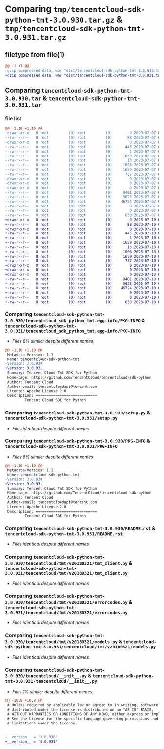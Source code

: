 # Comparing `tmp/tencentcloud-sdk-python-tmt-3.0.930.tar.gz` & `tmp/tencentcloud-sdk-python-tmt-3.0.931.tar.gz`

## filetype from file(1)

```diff
@@ -1 +1 @@
-gzip compressed data, was "dist/tencentcloud-sdk-python-tmt-3.0.930.tar", last modified: Fri Jul  7 00:35:11 2023, max compression
+gzip compressed data, was "dist/tencentcloud-sdk-python-tmt-3.0.931.tar", last modified: Mon Jul 10 00:55:16 2023, max compression
```

## Comparing `tencentcloud-sdk-python-tmt-3.0.930.tar` & `tencentcloud-sdk-python-tmt-3.0.931.tar`

### file list

```diff
@@ -1,19 +1,19 @@
-drwxr-xr-x   0 root         (0) root         (0)        0 2023-07-07 00:35:11.000000 tencentcloud-sdk-python-tmt-3.0.930/
--rw-r--r--   0 root         (0) root         (0)       88 2023-07-07 00:35:11.000000 tencentcloud-sdk-python-tmt-3.0.930/setup.cfg
-drwxr-xr-x   0 root         (0) root         (0)        0 2023-07-07 00:35:11.000000 tencentcloud-sdk-python-tmt-3.0.930/tencentcloud_sdk_python_tmt.egg-info/
--rw-r--r--   0 root         (0) root         (0)      445 2023-07-07 00:35:11.000000 tencentcloud-sdk-python-tmt-3.0.930/tencentcloud_sdk_python_tmt.egg-info/SOURCES.txt
--rw-r--r--   0 root         (0) root         (0)        1 2023-07-07 00:35:11.000000 tencentcloud-sdk-python-tmt-3.0.930/tencentcloud_sdk_python_tmt.egg-info/dependency_links.txt
--rw-r--r--   0 root         (0) root         (0)     1659 2023-07-07 00:35:11.000000 tencentcloud-sdk-python-tmt-3.0.930/tencentcloud_sdk_python_tmt.egg-info/PKG-INFO
--rw-r--r--   0 root         (0) root         (0)       13 2023-07-07 00:35:11.000000 tencentcloud-sdk-python-tmt-3.0.930/tencentcloud_sdk_python_tmt.egg-info/top_level.txt
--rw-r--r--   0 root         (0) root         (0)     1006 2023-07-07 00:35:11.000000 tencentcloud-sdk-python-tmt-3.0.930/setup.py
--rw-r--r--   0 root         (0) root         (0)     1659 2023-07-07 00:35:11.000000 tencentcloud-sdk-python-tmt-3.0.930/PKG-INFO
--rw-r--r--   0 root         (0) root         (0)      737 2023-07-07 00:35:11.000000 tencentcloud-sdk-python-tmt-3.0.930/README.rst
-drwxr-xr-x   0 root         (0) root         (0)        0 2023-07-07 00:35:11.000000 tencentcloud-sdk-python-tmt-3.0.930/tencentcloud/
-drwxr-xr-x   0 root         (0) root         (0)        0 2023-07-07 00:35:11.000000 tencentcloud-sdk-python-tmt-3.0.930/tencentcloud/tmt/
-drwxr-xr-x   0 root         (0) root         (0)        0 2023-07-07 00:35:11.000000 tencentcloud-sdk-python-tmt-3.0.930/tencentcloud/tmt/v20180321/
--rw-r--r--   0 root         (0) root         (0)     9401 2023-07-07 00:35:11.000000 tencentcloud-sdk-python-tmt-3.0.930/tencentcloud/tmt/v20180321/tmt_client.py
--rw-r--r--   0 root         (0) root         (0)     3623 2023-07-07 00:35:11.000000 tencentcloud-sdk-python-tmt-3.0.930/tencentcloud/tmt/v20180321/errorcodes.py
--rw-r--r--   0 root         (0) root         (0)    46724 2023-07-07 00:35:11.000000 tencentcloud-sdk-python-tmt-3.0.930/tencentcloud/tmt/v20180321/models.py
--rw-r--r--   0 root         (0) root         (0)        0 2023-07-07 00:35:11.000000 tencentcloud-sdk-python-tmt-3.0.930/tencentcloud/tmt/v20180321/__init__.py
--rw-r--r--   0 root         (0) root         (0)        0 2023-07-07 00:35:11.000000 tencentcloud-sdk-python-tmt-3.0.930/tencentcloud/tmt/__init__.py
--rw-r--r--   0 root         (0) root         (0)      630 2023-07-07 00:35:11.000000 tencentcloud-sdk-python-tmt-3.0.930/tencentcloud/__init__.py
+drwxr-xr-x   0 root         (0) root         (0)        0 2023-07-10 00:55:16.000000 tencentcloud-sdk-python-tmt-3.0.931/
+-rw-r--r--   0 root         (0) root         (0)       88 2023-07-10 00:55:16.000000 tencentcloud-sdk-python-tmt-3.0.931/setup.cfg
+drwxr-xr-x   0 root         (0) root         (0)        0 2023-07-10 00:55:16.000000 tencentcloud-sdk-python-tmt-3.0.931/tencentcloud_sdk_python_tmt.egg-info/
+-rw-r--r--   0 root         (0) root         (0)      445 2023-07-10 00:55:16.000000 tencentcloud-sdk-python-tmt-3.0.931/tencentcloud_sdk_python_tmt.egg-info/SOURCES.txt
+-rw-r--r--   0 root         (0) root         (0)        1 2023-07-10 00:55:16.000000 tencentcloud-sdk-python-tmt-3.0.931/tencentcloud_sdk_python_tmt.egg-info/dependency_links.txt
+-rw-r--r--   0 root         (0) root         (0)     1659 2023-07-10 00:55:16.000000 tencentcloud-sdk-python-tmt-3.0.931/tencentcloud_sdk_python_tmt.egg-info/PKG-INFO
+-rw-r--r--   0 root         (0) root         (0)       13 2023-07-10 00:55:16.000000 tencentcloud-sdk-python-tmt-3.0.931/tencentcloud_sdk_python_tmt.egg-info/top_level.txt
+-rw-r--r--   0 root         (0) root         (0)     1006 2023-07-10 00:55:16.000000 tencentcloud-sdk-python-tmt-3.0.931/setup.py
+-rw-r--r--   0 root         (0) root         (0)     1659 2023-07-10 00:55:16.000000 tencentcloud-sdk-python-tmt-3.0.931/PKG-INFO
+-rw-r--r--   0 root         (0) root         (0)      737 2023-07-10 00:55:16.000000 tencentcloud-sdk-python-tmt-3.0.931/README.rst
+drwxr-xr-x   0 root         (0) root         (0)        0 2023-07-10 00:55:16.000000 tencentcloud-sdk-python-tmt-3.0.931/tencentcloud/
+drwxr-xr-x   0 root         (0) root         (0)        0 2023-07-10 00:55:16.000000 tencentcloud-sdk-python-tmt-3.0.931/tencentcloud/tmt/
+drwxr-xr-x   0 root         (0) root         (0)        0 2023-07-10 00:55:16.000000 tencentcloud-sdk-python-tmt-3.0.931/tencentcloud/tmt/v20180321/
+-rw-r--r--   0 root         (0) root         (0)     9401 2023-07-10 00:55:16.000000 tencentcloud-sdk-python-tmt-3.0.931/tencentcloud/tmt/v20180321/tmt_client.py
+-rw-r--r--   0 root         (0) root         (0)     3623 2023-07-10 00:55:16.000000 tencentcloud-sdk-python-tmt-3.0.931/tencentcloud/tmt/v20180321/errorcodes.py
+-rw-r--r--   0 root         (0) root         (0)    46724 2023-07-10 00:55:16.000000 tencentcloud-sdk-python-tmt-3.0.931/tencentcloud/tmt/v20180321/models.py
+-rw-r--r--   0 root         (0) root         (0)        0 2023-07-10 00:55:16.000000 tencentcloud-sdk-python-tmt-3.0.931/tencentcloud/tmt/v20180321/__init__.py
+-rw-r--r--   0 root         (0) root         (0)        0 2023-07-10 00:55:16.000000 tencentcloud-sdk-python-tmt-3.0.931/tencentcloud/tmt/__init__.py
+-rw-r--r--   0 root         (0) root         (0)      630 2023-07-10 00:55:16.000000 tencentcloud-sdk-python-tmt-3.0.931/tencentcloud/__init__.py
```

### Comparing `tencentcloud-sdk-python-tmt-3.0.930/tencentcloud_sdk_python_tmt.egg-info/PKG-INFO` & `tencentcloud-sdk-python-tmt-3.0.931/tencentcloud_sdk_python_tmt.egg-info/PKG-INFO`

 * *Files 8% similar despite different names*

```diff
@@ -1,10 +1,10 @@
 Metadata-Version: 1.1
 Name: tencentcloud-sdk-python-tmt
-Version: 3.0.930
+Version: 3.0.931
 Summary: Tencent Cloud Tmt SDK for Python
 Home-page: https://github.com/TencentCloud/tencentcloud-sdk-python
 Author: Tencent Cloud
 Author-email: tencentcloudapi@tencent.com
 License: Apache License 2.0
 Description: ============================
         Tencent Cloud SDK for Python
```

### Comparing `tencentcloud-sdk-python-tmt-3.0.930/setup.py` & `tencentcloud-sdk-python-tmt-3.0.931/setup.py`

 * *Files identical despite different names*

### Comparing `tencentcloud-sdk-python-tmt-3.0.930/PKG-INFO` & `tencentcloud-sdk-python-tmt-3.0.931/PKG-INFO`

 * *Files 8% similar despite different names*

```diff
@@ -1,10 +1,10 @@
 Metadata-Version: 1.1
 Name: tencentcloud-sdk-python-tmt
-Version: 3.0.930
+Version: 3.0.931
 Summary: Tencent Cloud Tmt SDK for Python
 Home-page: https://github.com/TencentCloud/tencentcloud-sdk-python
 Author: Tencent Cloud
 Author-email: tencentcloudapi@tencent.com
 License: Apache License 2.0
 Description: ============================
         Tencent Cloud SDK for Python
```

### Comparing `tencentcloud-sdk-python-tmt-3.0.930/README.rst` & `tencentcloud-sdk-python-tmt-3.0.931/README.rst`

 * *Files identical despite different names*

### Comparing `tencentcloud-sdk-python-tmt-3.0.930/tencentcloud/tmt/v20180321/tmt_client.py` & `tencentcloud-sdk-python-tmt-3.0.931/tencentcloud/tmt/v20180321/tmt_client.py`

 * *Files identical despite different names*

### Comparing `tencentcloud-sdk-python-tmt-3.0.930/tencentcloud/tmt/v20180321/errorcodes.py` & `tencentcloud-sdk-python-tmt-3.0.931/tencentcloud/tmt/v20180321/errorcodes.py`

 * *Files identical despite different names*

### Comparing `tencentcloud-sdk-python-tmt-3.0.930/tencentcloud/tmt/v20180321/models.py` & `tencentcloud-sdk-python-tmt-3.0.931/tencentcloud/tmt/v20180321/models.py`

 * *Files identical despite different names*

### Comparing `tencentcloud-sdk-python-tmt-3.0.930/tencentcloud/__init__.py` & `tencentcloud-sdk-python-tmt-3.0.931/tencentcloud/__init__.py`

 * *Files 1% similar despite different names*

```diff
@@ -10,8 +10,8 @@
 # Unless required by applicable law or agreed to in writing, software
 # distributed under the License is distributed on an "AS IS" BASIS,
 # WITHOUT WARRANTIES OR CONDITIONS OF ANY KIND, either express or implied.
 # See the License for the specific language governing permissions and
 # limitations under the License.
 
 
-__version__ = '3.0.930'
+__version__ = '3.0.931'
```

